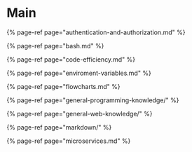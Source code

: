 # Main

{% page-ref page="authentication-and-authorization.md" %}

{% page-ref page="bash.md" %}

{% page-ref page="code-efficiency.md" %}

{% page-ref page="enviroment-variables.md" %}

{% page-ref page="flowcharts.md" %}

{% page-ref page="general-programming-knowledge/" %}

{% page-ref page="general-web-knowledge/" %}

{% page-ref page="markdown/" %}

{% page-ref page="microservices.md" %}



